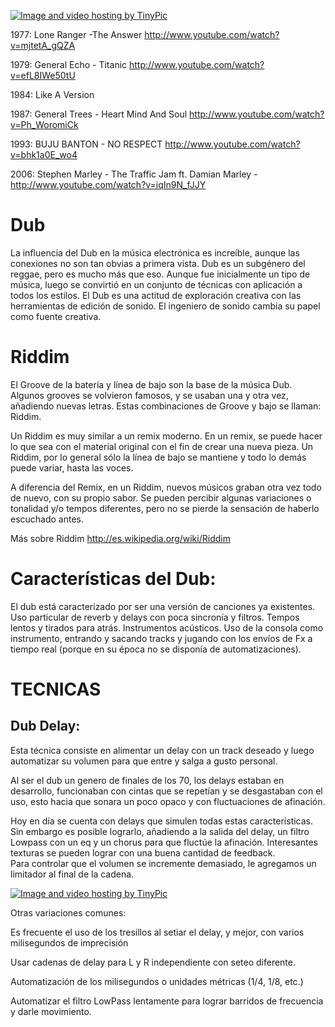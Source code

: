 <a href="http://es.tinypic.com?ref=1j1ds1" target="_blank"><img src="http://i57.tinypic.com/1j1ds1.jpg" border="0" alt="Image and video hosting by TinyPic"></a>


1977: Lone Ranger -The Answer  http://www.youtube.com/watch?v=mjtetA_gQZA 

1979: General Echo - Titanic   http://www.youtube.com/watch?v=efL8IWe50tU 

1984: Like A Version 

1987: General Trees - Heart Mind And Soul http://www.youtube.com/watch?v=Ph_WoromiCk

1993: BUJU BANTON - NO RESPECT  http://www.youtube.com/watch?v=bhk1a0E_wo4

2006: Stephen Marley - The Traffic Jam ft. Damian Marley - http://www.youtube.com/watch?v=iqIn9N_fJJY



# Dub

La influencia del Dub en la música electrónica es increíble, aunque las conexiones no son tan obvias a primera vista. Dub es un subgénero del reggae, pero es mucho más que eso. Aunque fue inicialmente un tipo de música, 
luego se convirtió en un conjunto de técnicas con aplicación a todos los estilos. 
El Dub es una actitud de exploración creativa con las herramientas de edición de sonido. 
El ingeniero de sonido cambia su papel como fuente creativa. 


# Riddim 

El Groove de la batería y línea de bajo son la base de la música Dub. 
Algunos grooves  se volvieron  famosos, y se usaban una y otra vez, añadiendo nuevas letras. 
Estas combinaciones de Groove y bajo se llaman: Riddim.

Un Riddim es muy similar  a un remix moderno. 
En un remix, se puede hacer lo que sea con el material original con el fin de crear una nueva pieza. 
Un Riddim, por lo general sólo la línea de bajo se mantiene y todo lo demás puede variar, hasta las voces.

A diferencia del Remix, en un Riddim, nuevos músicos graban otra vez todo de nuevo, con su propio sabor. Se pueden percibir algunas variaciones o tonalidad y/o tempos diferentes, pero no se pierde la sensación de haberlo escuchado antes. 

Más sobre Riddim 
http://es.wikipedia.org/wiki/Riddim


# Características del Dub:  

El dub está caracterizado por ser una versión de canciones ya existentes.
Uso particular de reverb y delays con poca sincronía y filtros.
Tempos lentos y tirados para atrás.
Instrumentos acústicos.
Uso de la consola como instrumento, entrando y sacando tracks y jugando con los envíos de Fx a tiempo real 
(porque en su época no se disponía de automatizaciones).



#  TECNICAS

## Dub Delay:

Esta técnica consiste en alimentar un delay con un track deseado y luego automatizar su volumen para que 
entre y salga a gusto personal.

Al ser el dub un genero de finales de los 70, los delays estaban en desarrollo, 
funcionaban con cintas que se repetían y se desgastaban con el uso, esto hacia que sonara un poco opaco
y con fluctuaciones de afinación.

Hoy en día se cuenta con delays que simulen todas estas características.
Sin embargo es posible lograrlo, añadiendo a la salida del delay, un filtro Lowpass con un eq 
y un chorus para que fluctúe la afinación. 
Interesantes texturas se pueden lograr con una buena cantidad de feedback.  
Para controlar que el volumen se incremente demasiado, le agregamos un limitador al final de la cadena.

<a href="http://es.tinypic.com?ref=2i1ywbd" target="_blank"><img src="http://i58.tinypic.com/2i1ywbd.jpg" border="0" alt="Image and video hosting by TinyPic"></a>





Otras variaciones comunes:


Es frecuente el uso de los tresillos al setiar el delay, y mejor, con varios milisegundos de imprecisión 

Usar cadenas de delay para L y R independiente con seteo diferente.

Automatización de los milisegundos o unidades métricas (1/4, 1/8, etc.)

Automatizar el filtro LowPass lentamente para lograr barridos de frecuencia y darle movimiento. 














